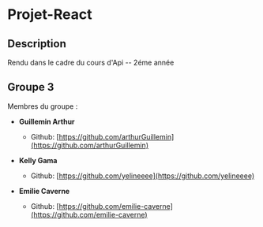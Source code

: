 # Projet-React

## Description

Rendu dans le cadre du cours d'Api -- 2éme année

## Groupe 3

Membres du groupe :
- **Guillemin Arthur**
   - Github: [https://github.com/arthurGuillemin](https://github.com/arthurGuillemin)

- **Kelly Gama**
   - Github: [https://github.com/yelineeee](https://github.com/yelineeee)

- **Emilie Caverne**
   - Github: [https://github.com/emilie-caverne](https://github.com/emilie-caverne)

